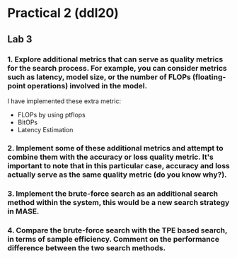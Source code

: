 # Practical 2 (ddl20)


## Lab 3
### 1. Explore additional metrics that can serve as quality metrics for the search process. For example, you can consider metrics such as latency, model size, or the number of FLOPs (floating-point operations) involved in the model.

I have implemented these extra metric:
- FLOPs by using ptflops
- BitOPs
- Latency Estimation

### 2. Implement some of these additional metrics and attempt to combine them with the accuracy or loss quality metric. It's important to note that in this particular case, accuracy and loss actually serve as the same quality metric (do you know why?).

### 3. Implement the brute-force search as an additional search method within the system, this would be a new search strategy in MASE.

### 4. Compare the brute-force search with the TPE based search, in terms of sample efficiency. Comment on the performance difference between the two search methods.
